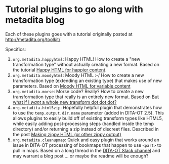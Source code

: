 # Tutorial plugins to go along with metadita blog

Each of these plugins goes with a tutorial originally posted at http://metadita.org/toolkit/

Specifics:
1. `org.metadita.happyhtml`: Happy HTML! How to create a "new transformation type" without
actually creating a new format. Based on the tutorial [Happy HTML for happier content](http://metadita.org/toolkit/happyhtml.html).
1. `org.metadita.moodyhtml`: Moody HTML :-/ How to create a new transformation type (extending an
existing type) that makes use of new parameters. Based on [Moody HTML for variable content](http://metadita.org/toolkit/moodyhtml.html)
1. `org.metadita.morse`: Morse code? Really? How to create a new transformation type that really
is an entirely new format. Based on [But what if I _want_ a whole new transform dot dot dot?](http://metadita.org/toolkit/morse.html)
1. `org.metadita.html5zip`: Hopefully helpful plugin that demonstrates how to use the `temp.output.dir.name` parameter
(added in DITA-OT 2.5). This allows plugins to easily build off of existing transform types like HTML5, while easily
adding post-processing steps (handled inside the temp directory) and/or returning a zip instead of discreet files.
Described in the post [Making zippy HTML (or other zippy output)](http://metadita.org/toolkit/zippy.html)
1. `org.metadita.cleanupmap`: Quick and easy plugin that works around an issue in DITA-OT processing of
bookmaps that happen to use `<part>` to pull in maps. Based on a long thread in the [DITA-OT Slack channel](https://dita-ot.slack.com/archives/C03SENFUQ/p1536160123000100)
and may warrant a blog post ... or maybe the readme will be enough?